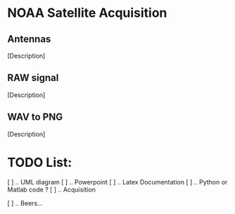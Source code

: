 # NOAA Satellite Acquisition

## Antennas

[Description]

## RAW signal

[Description]

## WAV to PNG

[Description]


# TODO List:


[ ] .. UML diagram
[ ] .. Powerpoint
[ ] .. Latex Documentation
[ ] .. Python or Matlab code ?
[ ] .. Acquisition


[ ] .. Beers...